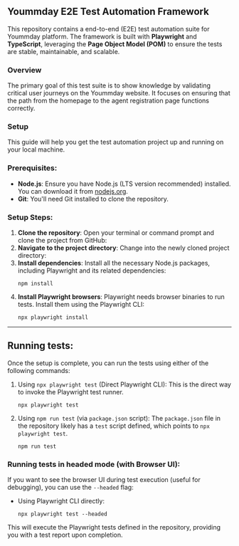 ## Yoummday E2E Test Automation Framework

This repository contains a end-to-end (E2E) test automation suite for Yoummday platform. The framework is built with **Playwright** and **TypeScript**, leveraging the **Page Object Model (POM)** to ensure the tests are stable, maintainable, and scalable.

### Overview
The primary goal of this test suite is to show knowledge by validating critical user journeys on the Yoummday website. It focuses on ensuring that the path from the homepage to the agent registration page functions correctly.

### Setup
This guide will help you get the test automation project up and running on your local machine.

### Prerequisites:
* **Node.js**: Ensure you have Node.js (LTS version recommended) installed. You can download it from [nodejs.org](https://nodejs.org/).
* **Git**: You'll need Git installed to clone the repository.

### Setup Steps:
1.  **Clone the repository**:
    Open your terminal or command prompt and clone the project from GitHub:
2.  **Navigate to the project directory**:
    Change into the newly cloned project directory:
3.  **Install dependencies**:
    Install all the necessary Node.js packages, including Playwright and its related dependencies:
    ```
    npm install
    ```
4.  **Install Playwright browsers**:
    Playwright needs browser binaries to run tests. Install them using the Playwright CLI:
    ```
    npx playwright install
    ```
---

## Running tests:
Once the setup is complete, you can run the tests using either of the following commands:
1.  Using `npx playwright test` (Direct Playwright CLI):
    This is the direct way to invoke the Playwright test runner.
    ```
    npx playwright test
    ```
2.  Using `npm run test` (via `package.json` script):
    The `package.json` file in the repository likely has a `test` script defined, which points to `npx playwright test`.
    ```
    npm run test
    ```

### Running tests in headed mode (with Browser UI):
If you want to see the browser UI during test execution (useful for debugging), you can use the `--headed` flag:
* Using Playwright CLI directly:
    ```
    npx playwright test --headed
    ```

This will execute the Playwright tests defined in the repository, providing you with a test report upon completion.
